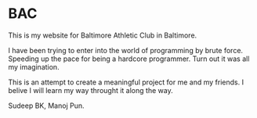 # BAC
This is my website for Baltimore Athletic Club in Baltimore.

I have been trying to enter into the world of programming by brute force. Speeding up the pace for being a hardcore programmer. Turn out it was all my imagination. 

This is an attempt to create a meaningful project for me and my friends. I belive I will learn my way throught it along the way. 

Sudeep BK,
Manoj Pun.
